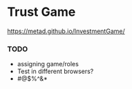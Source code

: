 # Trust Game
https://metad.github.io/InvestmentGame/

### TODO
- assigning game/roles
- Test in different browsers?
- #@$%^&*

